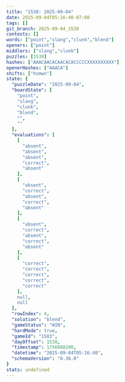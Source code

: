 ```yaml
---
title: "1538: 2025-09-04"
date: 2025-09-04T05:16:40-07:00
tags: []
git_branch: 2025-09-04_1538
contests: []
words: ["point","slang","clunk","blend"]
openers: ["point"]
middlers: ["slang","clunk"]
puzzles: [1538]
hashes: ["AAACAACACAACACACCCCCXXXXXXXXXX"]
openerHashes: ["AAACA"]
shifts: ["hsmwn"]
state: {
  "puzzleDate": "2025-09-04",
  "boardState": [
    "point",
    "slang",
    "clunk",
    "blend",
    "",
    ""
  ],
  "evaluations": [
    [
      "absent",
      "absent",
      "absent",
      "correct",
      "absent"
    ],
    [
      "absent",
      "correct",
      "absent",
      "correct",
      "absent"
    ],
    [
      "absent",
      "correct",
      "absent",
      "correct",
      "absent"
    ],
    [
      "correct",
      "correct",
      "correct",
      "correct",
      "correct"
    ],
    null,
    null
  ],
  "rowIndex": 4,
  "solution": "blend",
  "gameStatus": "WIN",
  "hardMode": true,
  "gameId": "1583",
  "dayOffset": 1538,
  "timestamp": 1756988200,
  "datetime": "2025-09-04T05:16:40",
  "schemaVersion": "0.36.0"
}
stats: undefined
---
```

<!-- more -->
